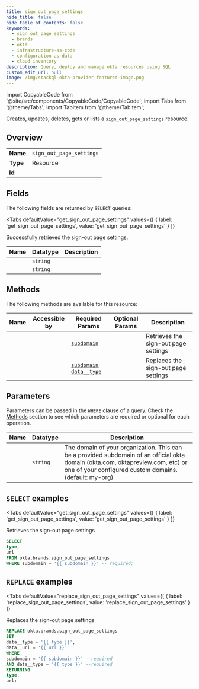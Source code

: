 ```yaml
--- 
title: sign_out_page_settings
hide_title: false
hide_table_of_contents: false
keywords:
  - sign_out_page_settings
  - brands
  - okta
  - infrastructure-as-code
  - configuration-as-data
  - cloud inventory
description: Query, deploy and manage okta resources using SQL
custom_edit_url: null
image: /img/stackql-okta-provider-featured-image.png
---
```


import CopyableCode from '@site/src/components/CopyableCode/CopyableCode';
import Tabs from '@theme/Tabs';
import TabItem from '@theme/TabItem';

Creates, updates, deletes, gets or lists a <code>sign_out_page_settings</code> resource.

## Overview
<table><tbody>
<tr><td><b>Name</b></td><td><code>sign_out_page_settings</code></td></tr>
<tr><td><b>Type</b></td><td>Resource</td></tr>
<tr><td><b>Id</b></td><td><CopyableCode code="okta.brands.sign_out_page_settings" /></td></tr>
</tbody></table>

## Fields

The following fields are returned by `SELECT` queries:

<Tabs
    defaultValue="get_sign_out_page_settings"
    values={[
        { label: 'get_sign_out_page_settings', value: 'get_sign_out_page_settings' }
    ]}
>
<TabItem value="get_sign_out_page_settings">

Successfully retrieved the sign-out page settings.

<table>
<thead>
    <tr>
    <th>Name</th>
    <th>Datatype</th>
    <th>Description</th>
    </tr>
</thead>
<tbody>
<tr>
    <td><CopyableCode code="type" /></td>
    <td><code>string</code></td>
    <td></td>
</tr>
<tr>
    <td><CopyableCode code="url" /></td>
    <td><code>string</code></td>
    <td></td>
</tr>
</tbody>
</table>
</TabItem>
</Tabs>

## Methods

The following methods are available for this resource:

<table>
<thead>
    <tr>
    <th>Name</th>
    <th>Accessible by</th>
    <th>Required Params</th>
    <th>Optional Params</th>
    <th>Description</th>
    </tr>
</thead>
<tbody>
<tr>
    <td><a href="#get_sign_out_page_settings"><CopyableCode code="get_sign_out_page_settings" /></a></td>
    <td><CopyableCode code="select" /></td>
    <td><a href="#parameter-subdomain"><code>subdomain</code></a></td>
    <td></td>
    <td>Retrieves the sign-out page settings</td>
</tr>
<tr>
    <td><a href="#replace_sign_out_page_settings"><CopyableCode code="replace_sign_out_page_settings" /></a></td>
    <td><CopyableCode code="replace" /></td>
    <td><a href="#parameter-subdomain"><code>subdomain</code></a>, <a href="#parameter-data__type"><code>data__type</code></a></td>
    <td></td>
    <td>Replaces the sign-out page settings</td>
</tr>
</tbody>
</table>

## Parameters

Parameters can be passed in the `WHERE` clause of a query. Check the [Methods](#methods) section to see which parameters are required or optional for each operation.

<table>
<thead>
    <tr>
    <th>Name</th>
    <th>Datatype</th>
    <th>Description</th>
    </tr>
</thead>
<tbody>
<tr id="parameter-subdomain">
    <td><CopyableCode code="subdomain" /></td>
    <td><code>string</code></td>
    <td>The domain of your organization. This can be a provided subdomain of an official okta domain (okta.com, oktapreview.com, etc) or one of your configured custom domains. (default: my-org)</td>
</tr>
</tbody>
</table>

## `SELECT` examples

<Tabs
    defaultValue="get_sign_out_page_settings"
    values={[
        { label: 'get_sign_out_page_settings', value: 'get_sign_out_page_settings' }
    ]}
>
<TabItem value="get_sign_out_page_settings">

Retrieves the sign-out page settings

```sql
SELECT
type,
url
FROM okta.brands.sign_out_page_settings
WHERE subdomain = '{{ subdomain }}' -- required;
```
</TabItem>
</Tabs>


## `REPLACE` examples

<Tabs
    defaultValue="replace_sign_out_page_settings"
    values={[
        { label: 'replace_sign_out_page_settings', value: 'replace_sign_out_page_settings' }
    ]}
>
<TabItem value="replace_sign_out_page_settings">

Replaces the sign-out page settings

```sql
REPLACE okta.brands.sign_out_page_settings
SET 
data__type = '{{ type }}',
data__url = '{{ url }}'
WHERE 
subdomain = '{{ subdomain }}' --required
AND data__type = '{{ type }}' --required
RETURNING
type,
url;
```
</TabItem>
</Tabs>
